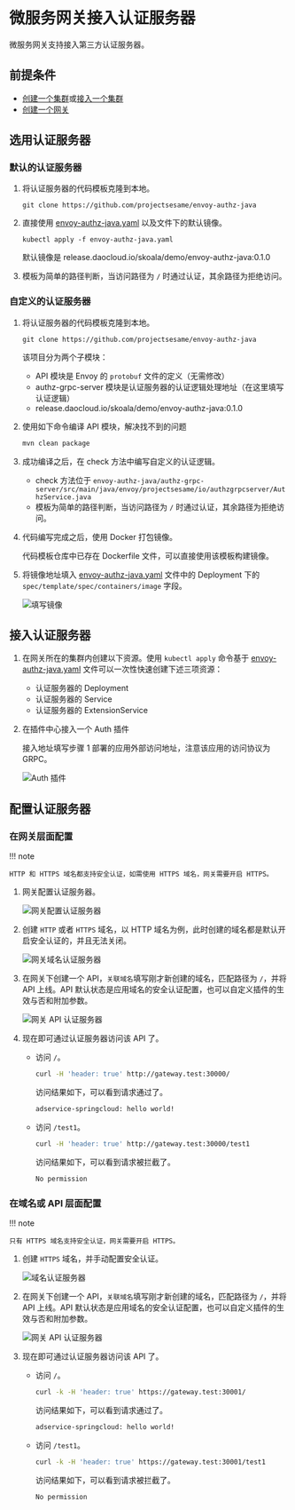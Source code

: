 # 微服务网关接入认证服务器

微服务网关支持接入第三方认证服务器。

## 前提条件

- [创建一个集群](../../kpanda/user-guide/clusters/create-cluster.md)或[接入一个集群](../../kpanda/user-guide/clusters/integrate-cluster.md)
- [创建一个网关](../gateway/index.md)

## 选用认证服务器

### 默认的认证服务器

1. 将认证服务器的代码模板克隆到本地。

    ```
    git clone https://github.com/projectsesame/envoy-authz-java
    ```

2. 直接使用 [envoy-authz-java.yaml](https://github.com/projectsesame/envoy-authz-java/blob/main/envoy-authz-java.yaml)
   以及文件下的默认镜像。

    ```
    kubectl apply -f envoy-authz-java.yaml
    ```

    默认镜像是 release.daocloud.io/skoala/demo/envoy-authz-java:0.1.0

3. 模板为简单的路径判断，当访问路径为 `/` 时通过认证，其余路径为拒绝访问。

### 自定义的认证服务器

1. 将认证服务器的代码模板克隆到本地。

    ```
    git clone https://github.com/projectsesame/envoy-authz-java
    ```

    该项目分为两个子模块：

    - API 模块是 Envoy 的 `protobuf` 文件的定义（无需修改）
    - authz-grpc-server 模块是认证服务器的认证逻辑处理地址（在这里填写认证逻辑）
    - release.daocloud.io/skoala/demo/envoy-authz-java:0.1.0

2. 使用如下命令编译 API 模块，解决找不到的问题

    ```bash
    mvn clean package
    ```

3. 成功编译之后，在 check 方法中编写自定义的认证逻辑。

    - check 方法位于 `envoy-authz-java/authz-grpc-server/src/main/java/envoy/projectsesame/io/authzgrpcserver/AuthzService.java`
    - 模板为简单的路径判断，当访问路径为 `/` 时通过认证，其余路径为拒绝访问。

4. 代码编写完成之后，使用 Docker 打包镜像。

    代码模板仓库中已存在 Dockerfile 文件，可以直接使用该模板构建镜像。

5. 将镜像地址填入 [envoy-authz-java.yaml](https://github.com/projectsesame/envoy-authz-java/blob/main/all-in-one-contour.yaml)
   文件中的 Deployment 下的 `spec/template/spec/containers/image` 字段。

    ![填写镜像](https://docs.daocloud.io/daocloud-docs-images/docs/skoala/images/jwt04.png)

## 接入认证服务器

1. 在网关所在的集群内创建以下资源。使用 `kubectl apply` 命令基于
   [envoy-authz-java.yaml](https://github.com/projectsesame/envoy-authz-java/blob/main/envoy-authz-java.yaml)
   文件可以一次性快速创建下述三项资源：

    - 认证服务器的 Deployment
    - 认证服务器的 Service
    - 认证服务器的 ExtensionService

2. 在插件中心接入一个 Auth 插件

    接入地址填写步骤 1 部署的应用外部访问地址，注意该应用的访问协议为 GRPC。

    ![Auth 插件](../images/auth-plugin.png)

## 配置认证服务器

### 在网关层面配置

!!! note

    HTTP 和 HTTPS 域名都支持安全认证，如需使用 HTTPS 域名，网关需要开启 HTTPS。

1. 网关配置认证服务器。

    ![网关配置认证服务器](../images/gateway-auth-plugin.png)

2. 创建 `HTTP` 或者 `HTTPS` 域名，以 HTTP 域名为例，此时创建的域名都是默认开启安全认证的，并且无法关闭。

    ![网关域名认证服务器](../images/gateway-virtualhost-auth-plugin.png)

3. 在网关下创建一个 API，`关联域名`填写刚才新创建的域名，匹配路径为 `/`，并将 API 上线。API 默认状态是应用域名的安全认证配置，也可以自定义插件的生效与否和附加参数。

    ![网关 API 认证服务器](../images/gateway-api-auth-plugin.png)

4. 现在即可通过认证服务器访问该 API 了。

    - 访问 `/`。

        ```bash
        curl -H 'header: true' http://gateway.test:30000/
        ```

        访问结果如下，可以看到请求通过了。

        ```bash
        adservice-springcloud: hello world!
        ```

    - 访问 `/test1`。

        ```bash
        curl -H 'header: true' http://gateway.test:30000/test1
        ```

        访问结果如下，可以看到请求被拦截了。

        ```bash
        No permission
        ```

### 在域名或 API 层面配置

!!! note

    只有 HTTPS 域名支持安全认证，网关需要开启 HTTPS。

1. 创建 `HTTPS` 域名，并手动配置安全认证。

    ![域名认证服务器](../images/virtualhost-auth-plugin.png)

2. 在网关下创建一个 API，`关联域名`填写刚才新创建的域名，匹配路径为 `/`，并将 API 上线。API 默认状态是应用域名的安全认证配置，也可以自定义插件的生效与否和附加参数。

    ![网关 API 认证服务器](../images/gateway-api-auth-plugin.png)

3. 现在即可通过认证服务器访问该 API 了。

    - 访问 `/`。

        ```bash
        curl -k -H 'header: true' https://gateway.test:30001/
        ```

        访问结果如下，可以看到请求通过了。

        ```bash
        adservice-springcloud: hello world!
        ```

    - 访问 `/test1`。

        ```bash
        curl -k -H 'header: true' https://gateway.test:30001/test1
        ```

        访问结果如下，可以看到请求被拦截了。

        ```bash
        No permission
        ```
